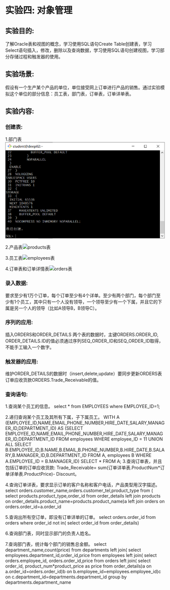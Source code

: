 # 实验四: 对象管理
## 实验目的: 
了解Oracle表和视图的概念，学习使用SQL语句Create Table创建表，学习Select语句插入，修改，删除以及查询数据，学习使用SQL语句创建视图，学习部分存储过程和触发器的使用。
## 实验场景:
假设有一个生产某个产品的单位，单位接受网上订单进行产品的销售。通过实验模拟这个单位的部分信息：员工表，部门表，订单表，订单详单表。
## 实验内容:
### 创建表:
1.部门表![department表](./department.png)

2.产品表![products表](./products表.png)

3.员工表![employees表](./employees表.png)

4.订单表和订单详情表![orders表](./orders表.png)

### 录入数据:
要求至少有1万个订单，每个订单至少有4个详单。至少有两个部门，每个部门至少有1个员工，其中只有一个人没有领导，一个领导至少有一个下属，并且它的下属是另一个人的领导（比如A领导B，B领导C）。
### 序列的应用:
插入ORDERS和ORDER_DETAILS 两个表的数据时，主键ORDERS.ORDER_ID, ORDER_DETAILS.ID的值必须通过序列SEQ_ORDER_ID和SEQ_ORDER_ID取得，不能手工输入一个数字。
### 触发器的应用:
维护ORDER_DETAILS的数据时（insert,delete,update）要同步更新ORDERS表订单应收货款ORDERS.Trade_Receivable的值。
### 查询语句:
1.查询某个员工的信息。
select * from EMPLOYEES where EMPLOYEE_ID=1;

2.递归查询某个员工及其所有下属，子下属员工。
WITH A (EMPLOYEE_ID,NAME,EMAIL,PHONE_NUMBER,HIRE_DATE,SALARY,MANAGER_ID,DEPARTMENT_ID) AS
  (SELECT EMPLOYEE_ID,NAME,EMAIL,PHONE_NUMBER,HIRE_DATE,SALARY,MANAGER_ID,DEPARTMENT_ID
    FROM employees WHERE employee_ID = 11
    UNION ALL
  SELECT B.EMPLOYEE_ID,B.NAME,B.EMAIL,B.PHONE_NUMBER,B.HIRE_DATE,B.SALARY,B.MANAGER_ID,B.DEPARTMENT_ID
    FROM A, employees B WHERE A.EMPLOYEE_ID = B.MANAGER_ID)
SELECT * FROM A;
3.查询订单表，并且包括订单的订单应收货款: Trade_Receivable= sum(订单详单表.ProductNum*订单详单表.ProductPrice)- Discount。


4.查询订单详表，要求显示订单的客户名称和客户电话，产品类型用汉字描述。
select orders.customer_name,orders.customer_tel,product_type from (
select products.product_type,order_id from order_details left join products on order_details.product_name=products.product_name)a
left join orders on orders.order_id=a.order_id

5.查询出所有空订单，即没有订单详单的订单。
select orders.order_id from orders where order_id not in(
select order_id from order_details)

6.查询部门表，同时显示部门的负责人姓名。



7.查询部门表，统计每个部门的销售总金额。
select department_name,count(price) from departments left join(
select employees.department_id,order_id,price from employees left join(
select orders.employee_id, orders.order_id,price from orders left join( 
select order_id, product_num*product_price as price from order_details)a on a.order_id=orders.order_id)b on b.employee_id=employees.employee_id)c on c.department_id=departments.department_id
group by departments.department_name

